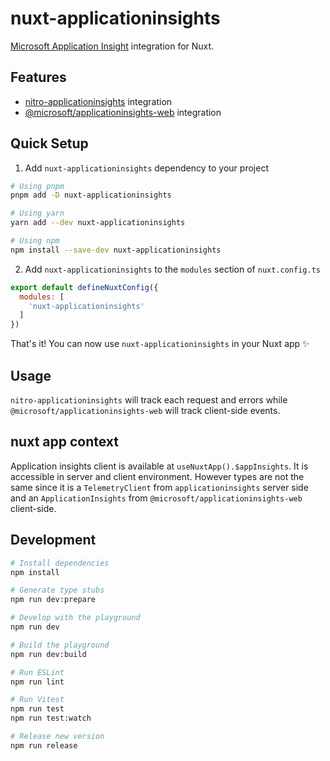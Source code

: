 # nuxt-applicationinsights

[Microsoft Application Insight](https://learn.microsoft.com/fr-fr/azure/azure-monitor/app/app-insights-overview?tabs=net) integration for Nuxt.

<!-- - [🏀 Online playground](https://stackblitz.com/github/your-org/my-module?file=playground%2Fapp.vue) -->
<!-- - [📖 &nbsp;Documentation](https://example.com) -->

## Features

<!-- Highlight some of the features your module provide here -->
- [nitro-applicationinsights](https://github.com/huang-julien/nitro-applicationinsights) integration
- [@microsoft/applicationinsights-web](https://www.npmjs.com/package/@microsoft/applicationinsights-web) integration

## Quick Setup

1. Add `nuxt-applicationinsights` dependency to your project

```bash
# Using pnpm
pnpm add -D nuxt-applicationinsights

# Using yarn
yarn add --dev nuxt-applicationinsights

# Using npm
npm install --save-dev nuxt-applicationinsights
```

2. Add `nuxt-applicationinsights` to the `modules` section of `nuxt.config.ts`

```js
export default defineNuxtConfig({
  modules: [
    'nuxt-applicationinsights'
  ]
})
```

That's it! You can now use `nuxt-applicationinsights` in your Nuxt app ✨

## Usage

`nitro-applicationinsights` will track each request and errors while `@microsoft/applicationinsights-web` will track client-side events. 

## nuxt app context

Application insights client is available at `useNuxtApp().$appInsights`.
It is accessible in server and client environment. However types are not the same since it is a `TelemetryClient` from `applicationinsights` server side and an `ApplicationInsights` from `@microsoft/applicationinsights-web` client-side.

## Development

```bash
# Install dependencies
npm install

# Generate type stubs
npm run dev:prepare

# Develop with the playground
npm run dev

# Build the playground
npm run dev:build

# Run ESLint
npm run lint

# Run Vitest
npm run test
npm run test:watch

# Release new version
npm run release
```

<!-- Badges -->
[npm-version-src]: https://img.shields.io/npm/v/my-module/latest.svg?style=flat&colorA=18181B&colorB=28CF8D
[npm-version-href]: https://npmjs.com/package/my-module

[npm-downloads-src]: https://img.shields.io/npm/dm/my-module.svg?style=flat&colorA=18181B&colorB=28CF8D
[npm-downloads-href]: https://npmjs.com/package/my-module

[license-src]: https://img.shields.io/npm/l/my-module.svg?style=flat&colorA=18181B&colorB=28CF8D
[license-href]: https://npmjs.com/package/my-module

[nuxt-src]: https://img.shields.io/badge/Nuxt-18181B?logo=nuxt.js
[nuxt-href]: https://nuxt.com
